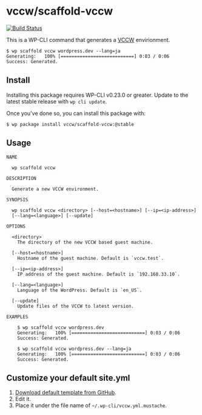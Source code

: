 # vccw/scaffold-vccw

[![Build Status](https://travis-ci.org/vccw-team/scaffold-vccw.svg?branch=master)](https://travis-ci.org/vccw-team/scaffold-vccw)

This is a WP-CLI command that generates a [VCCW](http://vccw.cc/) envirionment.

```
$ wp scaffold vccw wordpress.dev --lang=ja
Generating:   100% [===========================] 0:03 / 0:06
Success: Generated.
```

## Install

Installing this package requires WP-CLI v0.23.0 or greater. Update to the latest stable release with `wp cli update`.

Once you've done so, you can install this package with:

```
$ wp package install vccw/scaffold-vccw:@stable
```

## Usage

```
NAME

  wp scaffold vccw

DESCRIPTION

  Generate a new VCCW environment.

SYNOPSIS

  wp scaffold vccw <directory> [--host=<hostname>] [--ip=<ip-address>]
  [--lang=<language>] [--update]

OPTIONS

  <directory>
    The directory of the new VCCW based guest machine.

  [--host=<hostname>]
    Hostname of the guest machine. Default is `vccw.test`.

  [--ip=<ip-address>]
    IP address of the guest machine. Default is `192.168.33.10`.

  [--lang=<language>]
    Language of the WordPress. Default is `en_US`.

  [--update]
    Update files of the VCCW to latest version.

EXAMPLES

    $ wp scaffold vccw wordpress.dev
    Generating:   100% [===========================] 0:03 / 0:06
    Success: Generated.

    $ wp scaffold vccw wordpress.dev --lang=ja
    Generating:   100% [===========================] 0:03 / 0:06
    Success: Generated.
```

## Customize your default site.yml

1. [Download default template from GitHub](https://raw.githubusercontent.com/vccw-team/scaffold-vccw/master/templates/site.yml.mustache).
2. Edit it.
3. Place it under the file name of `~/.wp-cli/vccw.yml.mustache`.
